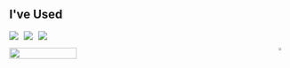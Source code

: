 ## I've Used

<img src="https://img.shields.io/badge/swift-%23FA7343.svg?&style=for-the-badge&logo=swift&logoColor=white" style="margin-right: 10px;" /><img src="https://img.shields.io/badge/uikit-%232396F3.svg?&style=for-the-badge&logo=uikit&logoColor=white" style="margin-right: 10px;" /><img src="https://img.shields.io/badge/xcode-%231575F9.svg?&style=for-the-badge&logo=xcode&logoColor=white" style="margin-right: 10px;" />

<div style="display: flex; justify-content: space-between;">
  <img src="https://github-readme-stats.vercel.app/api?username=opficdev&show_icons=true&theme=swift" style="width: 49%;" />
  <a href="https://solved.ac/0412justin1/">
    <img src="http://mazassumnida.wtf/api/v2/generate_badge?boj=0412justin1" style="width: 49%;" />
  </a>
</div>

